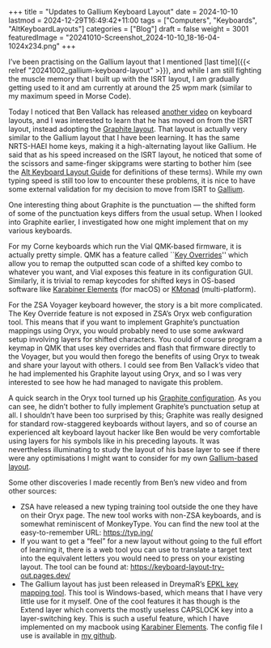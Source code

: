 +++
title = "Updates to Gallium Keyboard Layout"
date = 2024-10-10
lastmod = 2024-12-29T16:49:42+11:00
tags = ["Computers", "Keyboards", "AltKeyboardLayouts"]
categories = ["Blog"]
draft = false
weight = 3001
featuredImage = "20241010-Screenshot_2024-10-10_18-16-04-1024x234.png"
+++

I’ve been practising on the Gallium layout that I mentioned [last time]({{< relref "20241002_gallium-keyboard-layout" >}}), and while I am still fighting the muscle memory that I built up with the ISRT layout, I am gradually getting used to it and am currently at around the 25 wpm mark (similar to my maximum speed in Morse Code).

<!--more-->

Today I noticed that Ben Vallack has released [another video](https://youtu.be/DKQ4pOoFh5I?si=0OaoCPKk2vhdDGT7) on keyboard layouts, and I was interested to learn that he has moved on from the ISRT layout, instead adopting the [Graphite layout](https://github.com/rdavison/graphite-layout). That layout is actually very similar to the Gallium layout that I have been learning. It has the same NRTS-HAEI home keys, making it a high-alternating layout like Gallium. He said that as his speed increased on the ISRT layout, he noticed that some of the scissors and same-finger skipgrams were starting to bother him (see the [Alt Keyboard Layout Guide](https://bit.ly/layout-doc-v2) for definitions of these terms). While my own typing speed is still too low to encounter these problems, it is nice to have some external validation for my decision to move from ISRT to [Gallium](https://github.com/GalileoBlues/Gallium).

One interesting thing about Graphite is the punctuation — the shifted form of some of the punctuation keys differs from the usual setup. When I looked into Graphite earlier, I investigated how one might implement that on my various keyboards.

For my Corne keyboards which run the Vial QMK-based firmware, it is actually pretty simple. QMK has a feature called \`\`[Key Overrides](https://docs.qmk.fm/features/key_overrides)'' which allow you to remap the outputted scan code of a shifted key combo to whatever you want, and Vial exposes this feature in its configuration GUI. Similarly, it is trivial to remap keycodes for shifted keys in OS-based software like [Karabiner Elements](https://karabiner-elements.pqrs.org/) (for macOS) or [KMonad](https://github.com/kmonad/kmonad) (multi-platform).

For the ZSA Voyager keyboard however, the story is a bit more complicated. The Key Override feature is not exposed in ZSA’s Oryx web configuration tool. This means that if you want to implement Graphite’s punctuation mappings using Oryx, you would probably need to use some awkward setup involving layers for shifted characters. You could of course program a keymap in QMK that uses key overrides and flash that firmware directly to the Voyager, but you would then forego the benefits of using Oryx to tweak and share your layout with others. I could see from Ben Vallack’s video that he had implemented his Graphite layout using Oryx, and so I was very interested to see how he had managed to navigate this problem.

A quick search in the Oryx tool turned up his [Graphite configuration](https://configure.zsa.io/voyager/layouts/XgZ46/latest/0). As you can see, he didn’t bother to fully implement Graphite’s punctuation setup at all. I shouldn’t have been too surprised by this; Graphite was really designed for standard row-staggered keyboards without layers, and so of course an experienced alt keyboard layout hacker like Ben would be very comfortable using layers for his symbols like in his preceding layouts. It was nevertheless illuminating to study the layout of his base layer to see if there were any optimisations I might want to consider for my own [Gallium-based layout](https://configure.zsa.io/voyager/layouts/KWgaz/latest/0).

Some other discoveries I made recently from Ben’s new video and from other sources:

-   ZSA have released a new typing training tool outside the one they have on their Oryx page. The new tool works with non-ZSA keyboards, and is somewhat reminiscent of MonkeyType. You can find the new tool at the easy-to-remember URL: <https://typ.ing/>
-   If you want to get a “feel” for a new layout without going to the full effort of learning it, there is a web tool you can use to translate a target text into the equivalent letters you would need to press on your existing layout. The tool can be found at: <https://keyboard-layout-try-out.pages.dev/>
-   The Gallium layout has just been released in DreymaR’s [EPKL key mapping tool](https://github.com/DreymaR/BigBagKbdTrixPKL/tree/master/Layouts/Gallium). This tool is Windows-based, which means that I have very little use for it myself. One of the cool features it has though is the Extend layer which converts the mostly useless CAPSLOCK key into a layer-switching key. This is such a useful feature, which I have implemented on my macbook using [Karabiner Elements](https://karabiner-elements.pqrs.org/). The config file I use is available in [my github](https://github.com/matt-maguire/kbd_firmware/blob/custom/keyboards/crkbd/vial-kb/karabiner.json).

